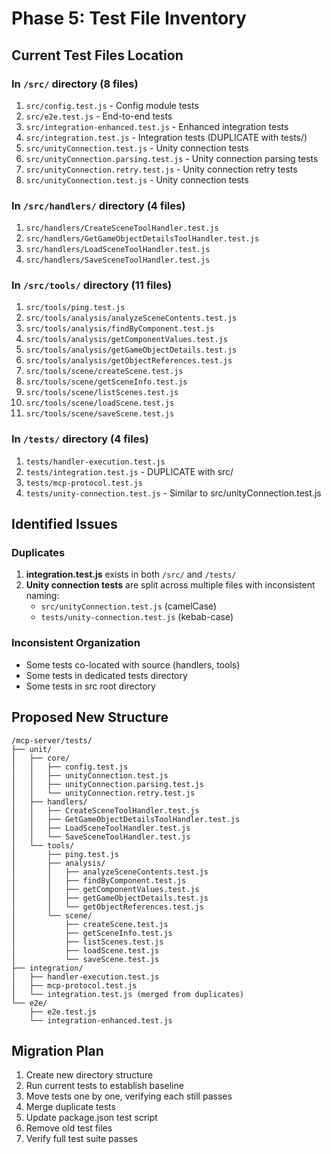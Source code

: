 # Phase 5: Test File Inventory

## Current Test Files Location

### In `/src/` directory (8 files)
1. `src/config.test.js` - Config module tests
2. `src/e2e.test.js` - End-to-end tests
3. `src/integration-enhanced.test.js` - Enhanced integration tests
4. `src/integration.test.js` - Integration tests (DUPLICATE with tests/)
5. `src/unityConnection.test.js` - Unity connection tests
6. `src/unityConnection.parsing.test.js` - Unity connection parsing tests
7. `src/unityConnection.retry.test.js` - Unity connection retry tests
8. `src/unityConnection.test.js` - Unity connection tests

### In `/src/handlers/` directory (4 files)
1. `src/handlers/CreateSceneToolHandler.test.js`
2. `src/handlers/GetGameObjectDetailsToolHandler.test.js`
3. `src/handlers/LoadSceneToolHandler.test.js`
4. `src/handlers/SaveSceneToolHandler.test.js`

### In `/src/tools/` directory (11 files)
1. `src/tools/ping.test.js`
2. `src/tools/analysis/analyzeSceneContents.test.js`
3. `src/tools/analysis/findByComponent.test.js`
4. `src/tools/analysis/getComponentValues.test.js`
5. `src/tools/analysis/getGameObjectDetails.test.js`
6. `src/tools/analysis/getObjectReferences.test.js`
7. `src/tools/scene/createScene.test.js`
8. `src/tools/scene/getSceneInfo.test.js`
9. `src/tools/scene/listScenes.test.js`
10. `src/tools/scene/loadScene.test.js`
11. `src/tools/scene/saveScene.test.js`

### In `/tests/` directory (4 files)
1. `tests/handler-execution.test.js`
2. `tests/integration.test.js` - DUPLICATE with src/
3. `tests/mcp-protocol.test.js`
4. `tests/unity-connection.test.js` - Similar to src/unityConnection.test.js

## Identified Issues

### Duplicates
1. **integration.test.js** exists in both `/src/` and `/tests/`
2. **Unity connection tests** are split across multiple files with inconsistent naming:
   - `src/unityConnection.test.js` (camelCase)
   - `tests/unity-connection.test.js` (kebab-case)

### Inconsistent Organization
- Some tests co-located with source (handlers, tools)
- Some tests in dedicated tests directory
- Some tests in src root directory

## Proposed New Structure

```
/mcp-server/tests/
├── unit/
│   ├── core/
│   │   ├── config.test.js
│   │   ├── unityConnection.test.js
│   │   ├── unityConnection.parsing.test.js
│   │   └── unityConnection.retry.test.js
│   ├── handlers/
│   │   ├── CreateSceneToolHandler.test.js
│   │   ├── GetGameObjectDetailsToolHandler.test.js
│   │   ├── LoadSceneToolHandler.test.js
│   │   └── SaveSceneToolHandler.test.js
│   └── tools/
│       ├── ping.test.js
│       ├── analysis/
│       │   ├── analyzeSceneContents.test.js
│       │   ├── findByComponent.test.js
│       │   ├── getComponentValues.test.js
│       │   ├── getGameObjectDetails.test.js
│       │   └── getObjectReferences.test.js
│       └── scene/
│           ├── createScene.test.js
│           ├── getSceneInfo.test.js
│           ├── listScenes.test.js
│           ├── loadScene.test.js
│           └── saveScene.test.js
├── integration/
│   ├── handler-execution.test.js
│   ├── mcp-protocol.test.js
│   └── integration.test.js (merged from duplicates)
└── e2e/
    ├── e2e.test.js
    └── integration-enhanced.test.js
```

## Migration Plan

1. Create new directory structure
2. Run current tests to establish baseline
3. Move tests one by one, verifying each still passes
4. Merge duplicate tests
5. Update package.json test script
6. Remove old test files
7. Verify full test suite passes